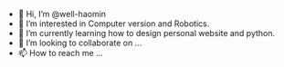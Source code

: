 - 👋 Hi, I’m @well-haomin
- 👀 I’m interested in Computer version and Robotics.
- 🌱 I’m currently learning how to design personal website and python.
- 💞️ I’m looking to collaborate on ...
- 📫 How to reach me ...

<!---
well-haomin/well-haomin is a ✨ special ✨ repository because its `README.md` (this file) appears on your GitHub profile.
You can click the Preview link to take a look at your changes.
--->
